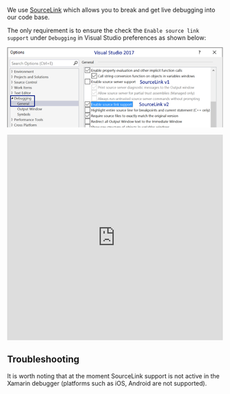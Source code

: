 We use [SourceLink](https://docs.microsoft.com/en-us/dotnet/standard/library-guidance/sourcelink) which allows you to break and get live debugging into our code base.

The only requirement is to ensure the check the `Enable source link support` under `Debugging`  in Visual Studio preferences as shown below:

![Configure Visual Studio as follows](sourcelink-howto.png)

<iframe width="100%" height="480" src="https://youtu.be/gyRGhCQPkB4" frameborder="0" allowfullscreen></iframe>

## Troubleshooting
It is worth noting that at the moment SourceLink support is not active in the Xamarin debugger (platforms such as iOS, Android are not supported).